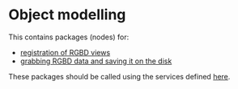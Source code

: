 # Object modelling 
 
This contains packages (nodes) for:
* [registration of RGBD views](registration/registration_server)
* [grabbing RGBD data and saving it on the disk](rgbd_grabber)

These packages should be called using the services defined [here](registration/registration_services).


